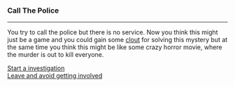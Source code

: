 ### Call The Police
---
You try to call the police but there is no service. Now you think this might just be a game and you could gain some [clout](https://www.urbandictionary.com/define.php?term=clout)
for solving this mystery but at the same time you think this might be like some crazy horror movie, where the murder is out to kill everyone.

[Start a investigation](investigation.md)  
[Leave and avoid getting involved](../leave/leave.md)